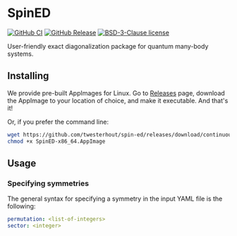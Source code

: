 # SpinED

[![GitHub CI](https://github.com/twesterhout/spin-ed/workflows/CI/badge.svg)](https://github.com/twesterhout/spin-ed/actions)
[![GitHub Release](https://img.shields.io/github/v/release/:user/:repo?include_prereleases)](https://github.com/twesterhout/spin-ed/releases)
[![BSD-3-Clause license](https://img.shields.io/badge/license-BSD--3--Clause-blue.svg)](LICENSE)

User-friendly exact diagonalization package for quantum many-body systems.


## Installing

We provide pre-built AppImages for Linux. Go to [Releases](...) page, download
the AppImage to your location of choice, and make it executable. And that's it!

Or, if you prefer the command line:
```sh
wget https://github.com/twesterhout/spin-ed/releases/download/continuous/SpinED-x86_64.AppImage
chmod +x SpinED-x86_64.AppImage
```


## Usage


### Specifying symmetries

The general syntax for specifying a symmetry in the input YAML file is the
following:

```yaml
permutation: <list-of-integers>
sector: <integer>
```

